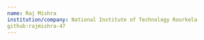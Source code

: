 ```yaml
---
name: Raj Mishra
institution/company: National Institute of Technology Rourkela
github:rajmishra-47
---
```

